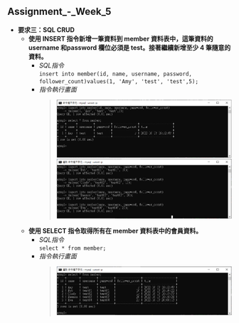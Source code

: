 ## Assignment_-_Week_5
* **要求三：SQL CRUD**
  * **使⽤ INSERT 指令新增⼀筆資料到 member 資料表中，這筆資料的 username 和password 欄位必須是 test。接著繼續新增⾄少 4 筆隨意的資料。**
    * *SQL指令*<br>
      `insert into member(id, name, username, password, follower_count)values(1, 'Amy', 'test', 'test',5);`
    * *指令執行畫面*
      > ![](https://github.com/hayleychangs/glowing-parakeet/blob/main/week-5/pics/3-1.png)
        ![](https://github.com/hayleychangs/glowing-parakeet/blob/main/week-5/pics/3-1-1.png)<br>
  * **使⽤ SELECT 指令取得所有在 member 資料表中的會員資料。** 
    * *SQL指令*<br>
      `select * from member;`
    * *指令執行畫面*
      > ![](https://github.com/hayleychangs/glowing-parakeet/blob/main/week-5/pics/3-2.png)<br>
